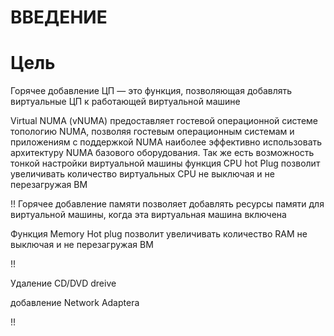 # ВВЕДЕНИЕ


# Цель

Горячее добавление ЦП — это функция, позволяющая добавлять виртуальные ЦП к работающей виртуальной машине
 
Virtual NUMA (vNUMA) предоставляет гостевой операционной системе топологию NUMA, позволяя гостевым операционным системам и приложениям с поддержкой NUMA наиболее эффективно использовать архитектуру NUMA базового оборудования.
Так же есть возможность тонкой настройки виртуальной машины функция CPU hot Plug позволит увеличивать количество виртуальных CPU не выключая и не перезагружая ВМ 

 !!
Горячее добавление памяти позволяет добавлять ресурсы памяти для виртуальной машины, когда эта виртуальная машина включена

Функция Memory Hot plug позволит увеличивать количество RAM не выключая и не перезагружая ВМ

 !!
 
 Удаление CD/DVD dreive
 
 добавление Network Adaptera 
 
  !!
